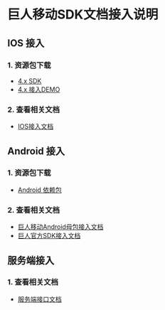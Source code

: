 巨人移动SDK文档接入说明
==========================

## IOS 接入

### 1. 资源包下载

* [4.x SDK](/docs/download#__4)
* [4.x 接入DEMO](/docs/download#__6)

### 2. 查看相关文档

* [IOS接入文档](/docs/sdk/iosdoc)

## Android 接入

### 1. 资源包下载

* [Android 依赖包](/docs/download#__9)

### 2. 查看相关文档

* [巨人移动Android母包接入文档](/docs/sdk/easysdkframework)
* [巨人官方SDK接入文档](/docs/sdk/giantdoc)

## 服务端接入

### 1. 查看相关文档

* [服务端接口文档](/docs/sdk/server_guide)
